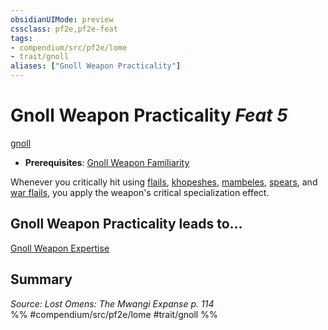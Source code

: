 ```yaml
---
obsidianUIMode: preview
cssclass: pf2e,pf2e-feat
tags:
- compendium/src/pf2e/lome
- trait/gnoll
aliases: ["Gnoll Weapon Practicality"]
---
```

# Gnoll Weapon Practicality  *Feat 5*  
[gnoll](../../Rules/traits/gnoll-b1.md)  

- **Prerequisites**: [Gnoll Weapon Familiarity](gnoll-weapon-familiarity-lome.md)

Whenever you critically hit using [flails](../equipment/items/flail.md), [khopeshes](../equipment/items/khopesh-logm.md), [mambeles](../equipment/items/mambele-logm.md), [spears](../equipment/items/spear.md), and [war flails](../equipment/items/war-flail.md), you apply the weapon's critical specialization effect.

## Gnoll Weapon Practicality leads to...

[Gnoll Weapon Expertise](gnoll-weapon-expertise-lome.md)

## Summary

*Source: Lost Omens: The Mwangi Expanse p. 114*  
%% #compendium/src/pf2e/lome #trait/gnoll %%
